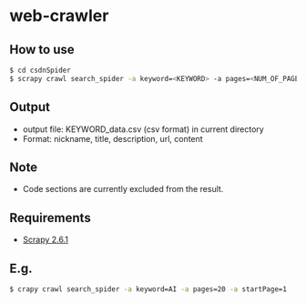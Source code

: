 # web-crawler
## How to use
``` bash
$ cd csdnSpider
$ scrapy crawl search_spider -a keyword=<KEYWORD> -a pages=<NUM_OF_PAGE> -a startPage=<START_PAGE>
```
## Output
+ output file: KEYWORD_data.csv (csv format) in current directory
+ Format: nickname, title, description, url, content
## Note
+ Code sections are currently excluded from the result.
## Requirements
* [Scrapy 2.6.1](https://scrapy.org/)
## E.g.
``` bash
$ crapy crawl search_spider -a keyword=AI -a pages=20 -a startPage=1
```
